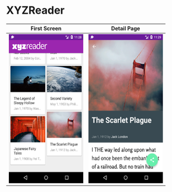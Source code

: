# XYZReader

| First Screen            |  Detail Page            |
|----------------------------|----------------------------|
| <img src="https://github.com/gkhera12/Xyzreader-project/blob/master/screenshots/MainScreen.png" width="200" height="400">  | <img src="https://github.com/gkhera12/Xyzreader-project/blob/master/screenshots/DetailsPage.png" width="200" height="400">  | 

